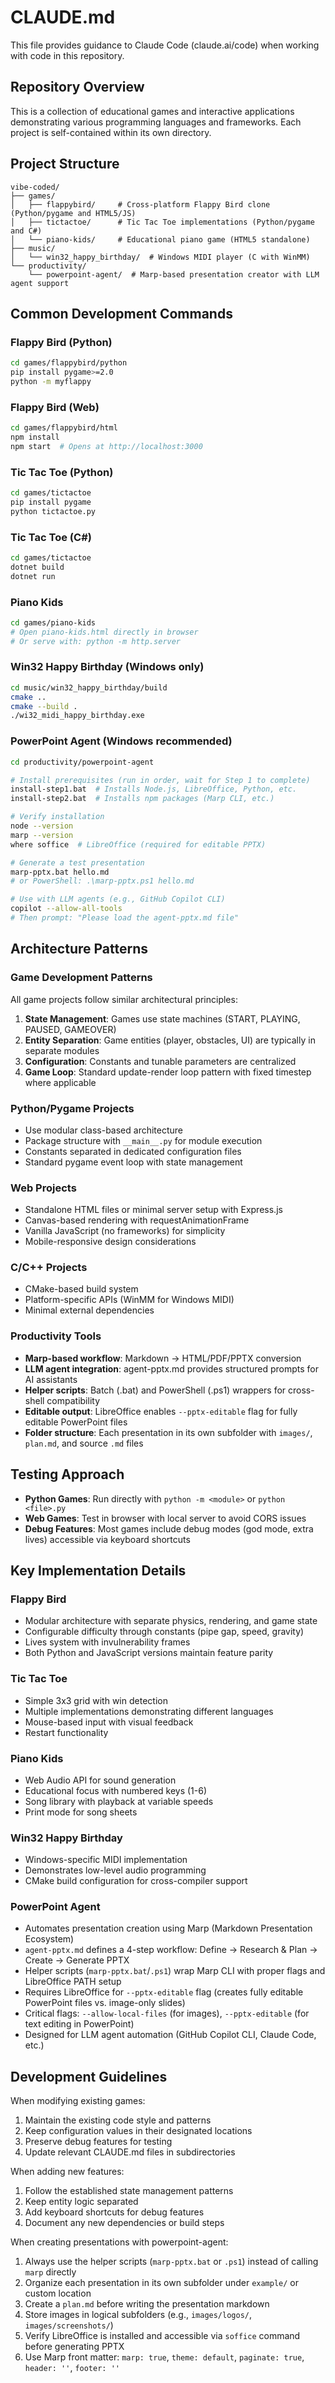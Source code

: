 # CLAUDE.md

This file provides guidance to Claude Code (claude.ai/code) when working with code in this repository.

## Repository Overview

This is a collection of educational games and interactive applications demonstrating various programming languages and frameworks. Each project is self-contained within its own directory.

## Project Structure

```
vibe-coded/
├── games/
│   ├── flappybird/     # Cross-platform Flappy Bird clone (Python/pygame and HTML5/JS)
│   ├── tictactoe/      # Tic Tac Toe implementations (Python/pygame and C#)
│   └── piano-kids/     # Educational piano game (HTML5 standalone)
├── music/
│   └── win32_happy_birthday/  # Windows MIDI player (C with WinMM)
└── productivity/
    └── powerpoint-agent/  # Marp-based presentation creator with LLM agent support
```

## Common Development Commands

### Flappy Bird (Python)
```bash
cd games/flappybird/python
pip install pygame>=2.0
python -m myflappy
```

### Flappy Bird (Web)
```bash
cd games/flappybird/html
npm install
npm start  # Opens at http://localhost:3000
```

### Tic Tac Toe (Python)
```bash
cd games/tictactoe
pip install pygame
python tictactoe.py
```

### Tic Tac Toe (C#)
```bash
cd games/tictactoe
dotnet build
dotnet run
```

### Piano Kids
```bash
cd games/piano-kids
# Open piano-kids.html directly in browser
# Or serve with: python -m http.server
```

### Win32 Happy Birthday (Windows only)
```bash
cd music/win32_happy_birthday/build
cmake ..
cmake --build .
./wi32_midi_happy_birthday.exe
```

### PowerPoint Agent (Windows recommended)
```bash
cd productivity/powerpoint-agent

# Install prerequisites (run in order, wait for Step 1 to complete)
install-step1.bat  # Installs Node.js, LibreOffice, Python, etc.
install-step2.bat  # Installs npm packages (Marp CLI, etc.)

# Verify installation
node --version
marp --version
where soffice  # LibreOffice (required for editable PPTX)

# Generate a test presentation
marp-pptx.bat hello.md
# or PowerShell: .\marp-pptx.ps1 hello.md

# Use with LLM agents (e.g., GitHub Copilot CLI)
copilot --allow-all-tools
# Then prompt: "Please load the agent-pptx.md file"
```

## Architecture Patterns

### Game Development Patterns

All game projects follow similar architectural principles:

1. **State Management**: Games use state machines (START, PLAYING, PAUSED, GAMEOVER)
2. **Entity Separation**: Game entities (player, obstacles, UI) are typically in separate modules
3. **Configuration**: Constants and tunable parameters are centralized
4. **Game Loop**: Standard update-render loop pattern with fixed timestep where applicable

### Python/Pygame Projects

- Use modular class-based architecture
- Package structure with `__main__.py` for module execution
- Constants separated in dedicated configuration files
- Standard pygame event loop with state management

### Web Projects

- Standalone HTML files or minimal server setup with Express.js
- Canvas-based rendering with requestAnimationFrame
- Vanilla JavaScript (no frameworks) for simplicity
- Mobile-responsive design considerations

### C/C++ Projects

- CMake-based build system
- Platform-specific APIs (WinMM for Windows MIDI)
- Minimal external dependencies

### Productivity Tools

- **Marp-based workflow**: Markdown → HTML/PDF/PPTX conversion
- **LLM agent integration**: agent-pptx.md provides structured prompts for AI assistants
- **Helper scripts**: Batch (.bat) and PowerShell (.ps1) wrappers for cross-shell compatibility
- **Editable output**: LibreOffice enables `--pptx-editable` flag for fully editable PowerPoint files
- **Folder structure**: Each presentation in its own subfolder with `images/`, `plan.md`, and source `.md` files

## Testing Approach

- **Python Games**: Run directly with `python -m <module>` or `python <file>.py`
- **Web Games**: Test in browser with local server to avoid CORS issues
- **Debug Features**: Most games include debug modes (god mode, extra lives) accessible via keyboard shortcuts

## Key Implementation Details

### Flappy Bird
- Modular architecture with separate physics, rendering, and game state
- Configurable difficulty through constants (pipe gap, speed, gravity)
- Lives system with invulnerability frames
- Both Python and JavaScript versions maintain feature parity

### Tic Tac Toe
- Simple 3x3 grid with win detection
- Multiple implementations demonstrating different languages
- Mouse-based input with visual feedback
- Restart functionality

### Piano Kids
- Web Audio API for sound generation
- Educational focus with numbered keys (1-6)
- Song library with playback at variable speeds
- Print mode for song sheets

### Win32 Happy Birthday
- Windows-specific MIDI implementation
- Demonstrates low-level audio programming
- CMake build configuration for cross-compiler support

### PowerPoint Agent
- Automates presentation creation using Marp (Markdown Presentation Ecosystem)
- `agent-pptx.md` defines a 4-step workflow: Define → Research & Plan → Create → Generate PPTX
- Helper scripts (`marp-pptx.bat`/`.ps1`) wrap Marp CLI with proper flags and LibreOffice PATH setup
- Requires LibreOffice for `--pptx-editable` flag (creates fully editable PowerPoint files vs. image-only slides)
- Critical flags: `--allow-local-files` (for images), `--pptx-editable` (for text editing in PowerPoint)
- Designed for LLM agent automation (GitHub Copilot CLI, Claude Code, etc.)

## Development Guidelines

When modifying existing games:
1. Maintain the existing code style and patterns
2. Keep configuration values in their designated locations
3. Preserve debug features for testing
4. Update relevant CLAUDE.md files in subdirectories

When adding new features:
1. Follow the established state management patterns
2. Keep entity logic separated
3. Add keyboard shortcuts for debug features
4. Document any new dependencies or build steps

When creating presentations with powerpoint-agent:
1. Always use the helper scripts (`marp-pptx.bat` or `.ps1`) instead of calling `marp` directly
2. Organize each presentation in its own subfolder under `example/` or custom location
3. Create a `plan.md` before writing the presentation markdown
4. Store images in logical subfolders (e.g., `images/logos/`, `images/screenshots/`)
5. Verify LibreOffice is installed and accessible via `soffice` command before generating PPTX
6. Use Marp front matter: `marp: true`, `theme: default`, `paginate: true`, `header: ''`, `footer: ''`